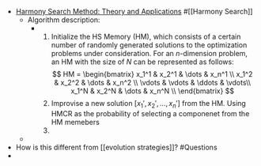 - [Harmony Search Method: Theory and Applications](https://www.hindawi.com/journals/cin/2015/258491/) #[[Harmony Search]]
	- Algorithm description:
		- 1. Initialize the HS Memory (HM), which consists of a certain number of randomly generated solutions to the optimization problems under consideration. For an $n$-dimension problem, an HM with the size of $N$ can be represented as follows:
		  $$
		  HM = 
		  \begin{bmatrix}
		  x_1^1 & x_2^1 & \dots & x_n^1 \\
		  x_1^2 & x_2^2 & \dots & x_n^2 \\
		  \vdots  & \vdots & \ddots & \vdots\\
		  x_1^N & x_2^N & \dots & x_n^N \\
		  \end{bmatrix}
		  $$
		  2. Improvise a new solution $[x_1', x_2', \dots, x_n']$ from the HM. Using HMCR as the probability of selecting a componenet from the HM memebers
		  3.
	-
- How is this different from [[evolution strategies]]? #Questions
-